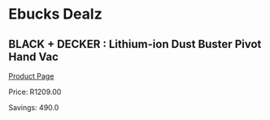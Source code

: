 
# Ebucks Dealz
## BLACK + DECKER : Lithium-ion Dust Buster Pivot Hand Vac
[Product Page](https://www.ebucks.com/web/shop/productSelected.do?prodId=381624464&catId=370101825)

Price: R1209.00

Savings: 490.0


	